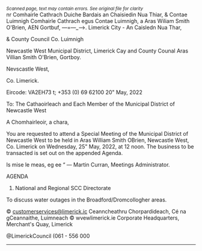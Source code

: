 *<small>Scanned page, text may contain errors. See original file for clarity</small>*  
nr Comhairle Cathrach Duiche Bardais an Chaisiedin Nua Thiar,
& Contae Luimnigh Comhairle Cathrach egus Contae Luimnigh,
a Aras Wiliam Smith O'Brien,
AEN Gortbuf,
—=—_—>. Limerick City - An Caisledn Nua Thar,

& County Council Co. Luimnigh

Newcastle West Municipal District,
Limerick Cay and County Counal
Aras Villian Smith O'Brien,
Gortboy.

Nevscastle West,

Co. Limerick.

Eircode: VA2EH73
t; +353 (0) 69 62100
20" May, 2022

To: The Cathaoirleach and Each Member of the Municipal District of Newcastle West

A Chomhairleoir, a chara,

You are requested to attend a Special Meeting of the Municipal District of Newcastle West to
be held in Aras William Smith OBrien, Newcastle West, Co. Limerick on Wednesday, 25" May,
2022, at 12 noon. The business to be transacted is set out on the appended Agenda.

Is mise le meas,
eg ee
“ —
Martin Curran,
Meetings Administrator.

AGENDA

1. National and Regional SCC Directorate

To discuss water outages in the Broadford/Dromcollogher areas.

© customerservices@limerick.ic
Ceanncheathru Chorpardideach, Cé na gCeannaithe, Luimneach © wvewlimerick.ie
Corporate Headquarters, Merchant's Quay, Limerick

@LimerickCouncil
(061 - 556 000

---
